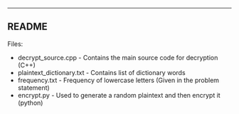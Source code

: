 -------
README
-------

Files:

* decrypt_source.cpp - Contains the main source code for decryption (C++)
* plaintext_dictionary.txt - Contains list of dictionary words
* frequency.txt - Frequency of lowercase letters (Given in the problem statement)
* encrypt.py - Used to generate a random plaintext and then encrypt it (python)

